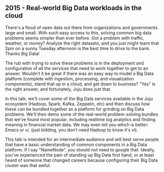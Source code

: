 ## 2015 - Real-world Big Data workloads in the cloud

There's a flood of open data out there from organizations and governments large and small.  With such easy access to this, solving common big data problems seems simpler than ever before.  Got a problem with traffic, weather, or money?  Analyze the right datasets, and you just might learn that 2pm on a sunny Tuesday afternoon is the best time to drive to the bank.  Thanks Big Data!

The rub with trying to solve these problems is in the deployment and configuration of all the services that need to work together to get to an answer.  Wouldn't it be great if there was an easy way to model a Big Data platform (complete with ingestion, processing, and visualization components), stand that up in a cloud, and get down to business?  "Yes" is the right answer, and fortunately, Juju does just that.

In this talk, we'll cover some of the Big Data services available in the Juju ecosystem (Hadoop, Spark, Kafka, Zeppelin, etc) and then discuss how these can be bundled together as a platform for grinding on Big Data problems.  We'll then demo some of the real-world problem-solving bundles that we've found most popular, including realtime log analytics and finding meaning in financial market data.  We may even tell you which is better:  Emacs or vi.  (just kidding, you don't need Hadoop to know it's vi).

This talk is intended for an intermediate audience and will best serve people that have a basic understanding of common components in a Big Data platform.  If I say "NameNode", you should not need to google that.  Ideally, you've experienced the pain of standing up Big Data first hand, or at least heard of someone that changed careers because configuring their Big Data cluster was that awful.
